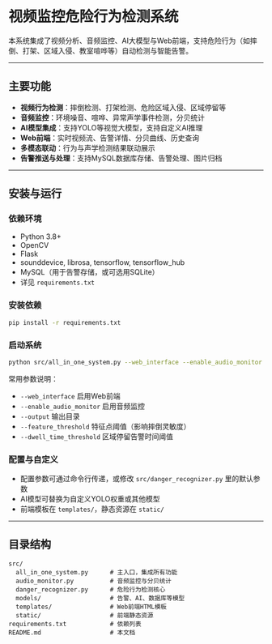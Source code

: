 # 视频监控危险行为检测系统

本系统集成了视频分析、音频监控、AI大模型与Web前端，支持危险行为（如摔倒、打架、区域入侵、教室喧哗等）自动检测与智能告警。

---

## 主要功能

- **视频行为检测**：摔倒检测、打架检测、危险区域入侵、区域停留等
- **音频监控**：环境噪音、喧哗、异常声学事件检测，分贝统计
- **AI模型集成**：支持YOLO等视觉大模型，支持自定义AI推理
- **Web前端**：实时视频流、告警详情、分贝曲线、历史查询
- **多模态联动**：行为与声学检测结果联动展示
- **告警推送与处理**：支持MySQL数据库存储、告警处理、图片归档

---

## 安装与运行

### 依赖环境

- Python 3.8+
- OpenCV
- Flask
- sounddevice, librosa, tensorflow, tensorflow_hub
- MySQL（用于告警存储，或可选用SQLite）
- 详见 `requirements.txt`

### 安装依赖

```bash
pip install -r requirements.txt
```

### 启动系统

```bash
python src/all_in_one_system.py --web_interface --enable_audio_monitor --output system_output
```

常用参数说明：
- `--web_interface` 启用Web前端
- `--enable_audio_monitor` 启用音频监控
- `--output` 输出目录
- `--feature_threshold` 特征点阈值（影响摔倒灵敏度）
- `--dwell_time_threshold` 区域停留告警时间阈值

### 配置与自定义

- 配置参数可通过命令行传递，或修改 `src/danger_recognizer.py` 里的默认参数
- AI模型可替换为自定义YOLO权重或其他模型
- 前端模板在 `templates/`，静态资源在 `static/`

---

## 目录结构

```
src/
  all_in_one_system.py      # 主入口，集成所有功能
  audio_monitor.py          # 音频监控与分贝统计
  danger_recognizer.py      # 危险行为检测核心
  models/                   # 告警、AI、数据库等模型
  templates/                # Web前端HTML模板
  static/                   # 前端静态资源
requirements.txt            # 依赖列表
README.md                   # 本文档
```

